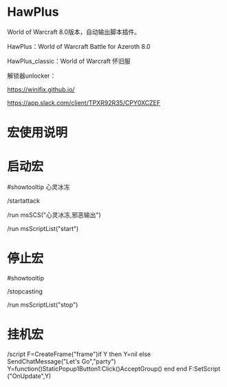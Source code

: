 # HawPlus
World of Warcraft 8.0版本，自动输出脚本插件。

HawPlus：World of Warcraft Battle for Azeroth 8.0

HawPlus_classic：World of Warcraft 怀旧服

解锁器unlocker：

https://winifix.github.io/

https://app.slack.com/client/TPXR92R35/CPY0XCZEF


# 宏使用说明
# 启动宏
#showtooltip 心灵冰冻

/startattack

/run msSCS("心灵冰冻,邪恶输出")

/run msScriptList("start")

# 停止宏
#showtooltip

/stopcasting

/run msScriptList("stop")

# 挂机宏
/script F=CreateFrame("frame")if Y then Y=nil else SendChatMessage("Let's Go","party") Y=function()StaticPopup1Button1:Click()AcceptGroup() end end F:SetScript ("OnUpdate",Y)

